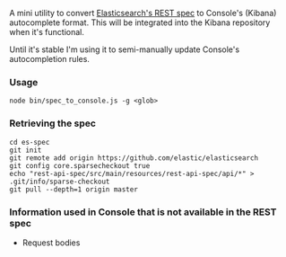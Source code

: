 A mini utility to convert [Elasticsearch's REST spec](https://github.com/elastic/elasticsearch/blob/master/rest-api-spec) to Console's (Kibana) autocomplete format.  This will be integrated into the Kibana repository when it's functional.


Until it's stable I'm using it to semi-manually update Console's autocompletion rules.

### Usage
`node bin/spec_to_console.js -g <glob>`


### Retrieving the spec
```
cd es-spec
git init
git remote add origin https://github.com/elastic/elasticsearch
git config core.sparsecheckout true
echo "rest-api-spec/src/main/resources/rest-api-spec/api/*" > .git/info/sparse-checkout
git pull --depth=1 origin master
```


### Information used in Console that is not available in the REST spec
* Request bodies
